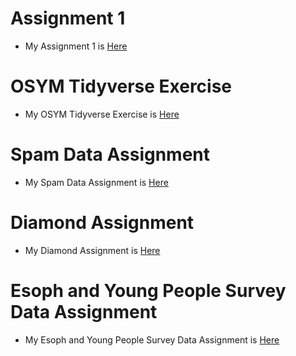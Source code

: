# Assignment 1 
+ My Assignment 1 is [Here](https://github.com/BOUN-ETM58D/pj-zeynepkavcioglu/blob/master/Zeynep%20Kavc%C4%B1o%C4%9Flu-Assignment%201-2.html)

# OSYM Tidyverse Exercise
+ My OSYM Tidyverse Exercise is [Here](osym_data_analysis_template.html)

# Spam Data Assignment 
+ My Spam Data Assignment is [Here](https://github.com/BOUN-ETM58D/pj-zeynepkavcioglu/blob/master/SpamData.html)

# Diamond Assignment
+ My Diamond Assignment is [Here](Diamond.html)

# Esoph and Young People Survey Data Assignment
+ My Esoph and Young People Survey Data Assignment is [Here](Esoph_and_Young_People_Survey_Data.html)

